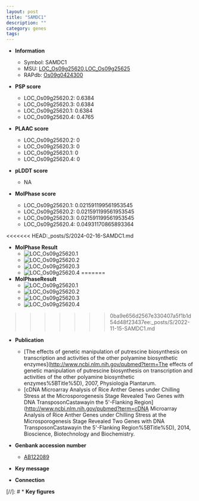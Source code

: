 ```yaml
---
layout: post
title: "SAMDC1"
description: ""
category: genes
tags: 
---
```


* **Information**  
    + Symbol: SAMDC1  
    + MSU: [LOC_Os09g25620](http://rice.plantbiology.msu.edu/cgi-bin/ORF_infopage.cgi?orf=LOC_Os09g25620),[LOC_Os09g25625](http://rice.plantbiology.msu.edu/cgi-bin/ORF_infopage.cgi?orf=LOC_Os09g25625)  
    + RAPdb: [Os09g0424300](http://rapdb.dna.affrc.go.jp/viewer/gbrowse_details/irgsp1?name=Os09g0424300)  

* **PSP score**  
    + LOC_Os09g25620.2: 0.6384 
    + LOC_Os09g25620.3: 0.6384 
    + LOC_Os09g25620.1: 0.6384 
    + LOC_Os09g25620.4: 0.4765 

* **PLAAC score**  
    + LOC_Os09g25620.2: 0 
    + LOC_Os09g25620.3: 0 
    + LOC_Os09g25620.1: 0 
    + LOC_Os09g25620.4: 0 

* **pLDDT score**
    + NA


* **MolPhase score**
    + LOC_Os09g25620.1: 0.021591199561953545
    + LOC_Os09g25620.2: 0.021591199561953545
    + LOC_Os09g25620.3: 0.021591199561953545
    + LOC_Os09g25620.4: 0.04931170865893364

<<<<<<< HEAD:_posts/S/2024-02-16-SAMDC1.md
* **MolPhase Result**
    + ![LOC_Os09g25620.1](https://304243504.github.io/Pictures/LOC_Os09g/LOC_Os09g25620.1.png)
    + ![LOC_Os09g25620.2](https://304243504.github.io/Pictures/LOC_Os09g/LOC_Os09g25620.2.png)
    + ![LOC_Os09g25620.3](https://304243504.github.io/Pictures/LOC_Os09g/LOC_Os09g25620.3.png)
    + ![LOC_Os09g25620.4](https://304243504.github.io/Pictures/LOC_Os09g/LOC_Os09g25620.4.png)
=======
* **MolPhaseResult**
    + ![LOC_Os09g25620.1](https://ricepsp.github.io/pictures/LOC_Os09g/LOC_Os09g25620.1.png)
    + ![LOC_Os09g25620.2](https://ricepsp.github.io/pictures/LOC_Os09g/LOC_Os09g25620.2.png)
    + ![LOC_Os09g25620.3](https://ricepsp.github.io/pictures/LOC_Os09g/LOC_Os09g25620.3.png)
    + ![LOC_Os09g25620.4](https://ricepsp.github.io/pictures/LOC_Os09g/LOC_Os09g25620.4.png)
>>>>>>> 0ba9e656d2567e330407a5f1b1d54d48f23437ee:_posts/S/2022-11-15-SAMDC1.md

* **Publication**  
    + [The effects of genetic manipulation of putrescine biosynthesis on transcription and activities of the other polyamine biosynthetic enzymes](http://www.ncbi.nlm.nih.gov/pubmed?term=The effects of genetic manipulation of putrescine biosynthesis on transcription and activities of the other polyamine biosynthetic enzymes%5BTitle%5D), 2007, Physiologia Plantarum.
    + [cDNA Microarray Analysis of Rice Anther Genes under Chilling Stress at the Microsporogenesis Stage Revealed Two Genes with DNA TransposonCastawayin the 5'-Flanking Region](http://www.ncbi.nlm.nih.gov/pubmed?term=cDNA Microarray Analysis of Rice Anther Genes under Chilling Stress at the Microsporogenesis Stage Revealed Two Genes with DNA TransposonCastawayin the 5'-Flanking Region%5BTitle%5D), 2014, Bioscience, Biotechnology and Biochemistry.

* **Genbank accession number**  
    + [AB122089](http://www.ncbi.nlm.nih.gov/nuccore/AB122089)

* **Key message**  

* **Connection**  

[//]: # * **Key figures**  


